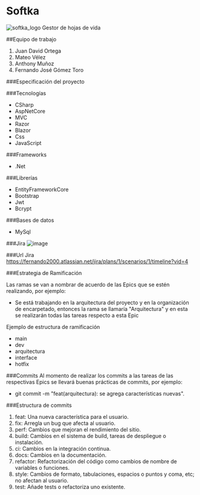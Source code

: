 # Softka
![softka_logo](https://github.com/Softkaa/Softka/assets/141048801/4d73158d-56e6-4f33-8689-172cbe4936ee)
Gestor de hojas de vida

##Equipo de trabajo
1. Juan David Ortega
2. Mateo Vélez
3. Anthony Muñoz
4. Fernando José Gómez Toro


###Especificación del proyecto

###Tecnologías
- CSharp
- AspNetCore
- MVC
- Razor
- Blazor
- Css
- JavaScript

###Frameworks
- .Net

###Librerías
- EntityFrameworkCore
- Bootstrap
- Jwt
- Bcrypt

###Bases de datos
- MySql

###Jira
![image](https://github.com/Softkaa/Softka/assets/141048801/a209542a-5fda-4dd5-91b3-c0230d3f3e30)

###Url Jira
https://fernando2000.atlassian.net/jira/plans/1/scenarios/1/timeline?vid=4

###Estrategia de Ramificación

Las ramas se van a nombrar de acuerdo de las Epics que se estén realizando, por ejemplo:
- Se está trabajando en la arquitectura del proyecto y en la organización de encarpetado, entonces la rama se llamaría "Arquitectura" y en esta se realizarán todas las tareas respecto a esta Epic

Ejemplo de estructura de ramificación
- main
- dev
- arquitectura
- interface
- hotfix

###Commits
Al momento de realizar los commits a las tareas de las respectivas Epics se llevará buenas prácticas de commits, por ejemplo:

- git commit -m "feat(arquitectura): se agrega características nuevas".

###Estructura de commits

1. feat: Una nueva característica para el usuario.
2. fix: Arregla un bug que afecta al usuario.
3. perf: Cambios que mejoran el rendimiento del sitio.
4. build: Cambios en el sistema de build, tareas de despliegue o instalación.
5. ci: Cambios en la integración continua.
6. docs: Cambios en la documentación.
7. refactor: Refactorización del código como cambios de nombre de variables o funciones.
8. style: Cambios de formato, tabulaciones, espacios o puntos y coma, etc; no afectan al usuario.
9. test: Añade tests o refactoriza uno existente.

